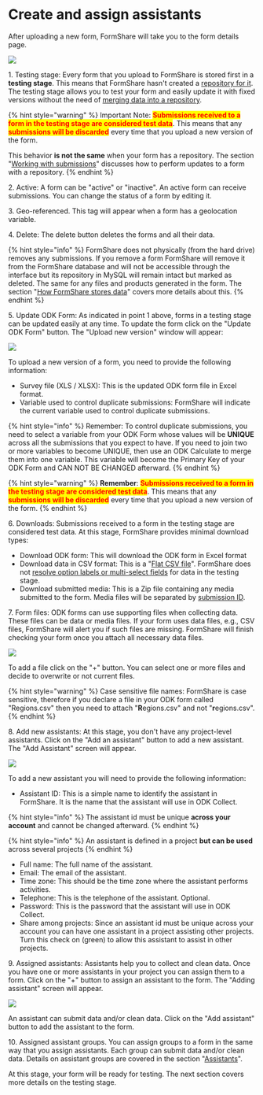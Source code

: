 # Create and assign assistants

After uploading a new form, FormShare will take you to the form details page.

![](../../.gitbook/assets/form\_details\_01\_captions.png)

1\. Testing stage: Every form that you upload to FormShare is stored first in a **testing stage**. This means that FormShare hasn't created a [repository for it](../../fundamentals/repositories/how-does-formshare-stores-my-data.md). The testing stage allows you to test your form and easily update it with fixed versions without the need of [merging data into a repository](../../data-management/for-designers/working-with-submissions.md).

{% hint style="warning" %}
Important Note: <mark style="color:red;">**Submissions received to a form in the testing stage are considered test data**</mark>. This means that any <mark style="color:red;">**submissions will be discarded**</mark> every time that you upload a new version of the form.

This behavior **is not the same** when your form has a repository. The section "[Working with submissions](../../data-management/for-designers/working-with-submissions.md)" discusses how to perform updates to a form with a repository.
{% endhint %}

2\. Active: A form can be "active" or "inactive". An active form can receive submissions. You can change the status of a form by editing it.

3\. Geo-referenced. This tag will appear when a form has a geolocation variable.

4\. Delete: The delete button deletes the forms and all their data.

{% hint style="info" %}
FormShare does not physically (from the hard drive) removes any submissions. If you remove a form FormShare will remove it from the FormShare database and will not be accessible through the interface but its repository in MySQL will remain intact but marked as deleted. The same for any files and products generated in the form. The section "[How FormShare stores data](../../fundamentals/repositories/how-does-formshare-stores-my-data.md)" covers more details about this.
{% endhint %}

5\. Update ODK Form: As indicated in point 1 above, forms in a testing stage can be updated easily at any time. To update the form click on the "Update ODK Form" button. The "Upload new version" window will appear:

![](../../.gitbook/assets/upload\_new\_version.png)

To upload a new version of a form, you need to provide the following information:

* Survey file (XLS / XLSX): This is the updated ODK form file in Excel format.
* Variable used to control duplicate submissions: FormShare will indicate the current variable used to control duplicate submissions.

{% hint style="info" %}
Remember: To control duplicate submissions, you need to select a variable from your ODK Form whose values will be **UNIQUE** across all the submissions that you expect to have. If you need to join two or more variables to become UNIQUE, then use an ODK Calculate to merge them into one variable. This variable will become the Primary Key of your ODK Form and CAN NOT BE CHANGED afterward.
{% endhint %}

{% hint style="warning" %}
**Remember**: <mark style="color:red;">**Submissions received to a form in the testing stage are considered test data**</mark>. This means that any <mark style="color:red;">**submissions will be discarded**</mark> every time that you upload a new version of the form.
{% endhint %}

6\. Downloads: Submissions received to a form in the testing stage are considered test data. At this stage, FormShare provides minimal download types:

* Download ODK form: This will download the ODK form in Excel format
* Download data in CSV format: This is a "[Flat CSV file](../../data-management/data-products/flat-csv-one-csv-file.md)". FormShare does not [resolve option labels or multi-select fields](../../fundamentals/repositories/how-does-formshare-stores-my-data.md) for data in the testing stage.
* Download submitted media: This is a Zip file containing any media submitted to the form. Media files will be separated by [submission ID](../../fundamentals/submissions/).

7\. Form files: ODK forms can use supporting files when collecting data. These files can be data or media files. If your form uses data files, e.g., CSV files, FormShare will alert you if such files are missing. FormShare will finish checking your form once you attach all necessary data files.

![](../../.gitbook/assets/add\_files\_and\_check\_pending.png)

To add a file click on the "+" button. You can select one or more files and decide to overwrite or not current files.

{% hint style="warning" %}
Case sensitive file names: FormShare is case sensitive, therefore if you declare a file in your ODK form called "Regions.csv" then you need to attach "**R**egions.csv" and not "**r**egions.csv".
{% endhint %}

8\. Add new assistants: At this stage, you don't have any project-level assistants. Click on the "Add an assistant" button to add a new assistant. The "Add Assistant" screen will appear.

![](../../.gitbook/assets/add\_assistant.png)

To add a new assistant you will need to provide the following information:

* Assistant ID: This is a simple name to identify the assistant in FormShare. It is the name that the assistant will use in ODK Collect.

{% hint style="info" %}
The assistant id must be unique **across your account** and cannot be changed afterward.&#x20;
{% endhint %}

{% hint style="info" %}
An assistant is defined in a project **but can be used** across several projects
{% endhint %}

* Full name: The full name of the assistant.
* Email: The email of the assistant.
* Time zone: This should be the time zone where the assistant performs activities.
* Telephone: This is the telephone of the assistant. Optional.
* Password: This is the password that the assistant will use in ODK Collect.
* Share among projects: Since an assistant id must be unique across your account you can have one assistant in a project assisting other projects. Turn this check on (green) to allow this assistant to assist in other projects.

9\. Assigned assistants: Assistants help you to collect and clean data. Once you have one or more assistants in your project you can assign them to a form. Click on the "+" button to assign an assistant to the form. The "Adding assistant" screen will appear.

![](../../.gitbook/assets/assign\_assisstant.png)

An assistant can submit data and/or clean data. Click on the "Add assistant" button to add the assistant to the form.

10\. Assigned assistant groups. You can assign groups to a form in the same way that you assign assistants. Each group can submit data and/or clean data. Details on assistant groups are covered in the section "[Assistants](../../fundamentals/tasks/)".

At this stage, your form will be ready for testing. The next section covers more details on the testing stage.
